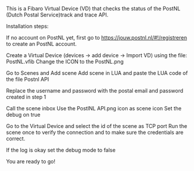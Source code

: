 This is a Fibaro Virtual Device (VD) that checks the status of the PostNL (Dutch Postal Service)track and trace API.

Installation steps:

If no account on PostNL yet, first go to https://jouw.postnl.nl/#!/registreren to create an PostNL account.

Create a Virtual Device (devices -> add device -> Import VD) using the file: PostNL.vfib
Change the ICON to the PostNL.png

Go to  Scenes  and Add scene
Add scene in LUA and paste the LUA code of the file Postnl API

Replace the username and password with the postal email and password created in step 1

Call the scene inbox
Use the PostlNL API.png icon as scene icon
Set the debug on true 

Go to the Virtual Device and select the id of the scene as TCP port
Run the scene once to verify the connection and to make sure the credentials are correct.

If the log is okay set the debug mode to false

You are ready to go!
